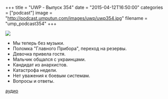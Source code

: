 +++
title = "UWP - Выпуск 354"
date = "2015-04-12T16:50:00"
categories = ["podcast"]
image = "http://podcast.umputun.com/images/uwp/uwp354.jpg"
filename = "ump_podcast354"
+++

![](https://podcast.umputun.com/images/uwp/uwp354.jpg)

- Мы теперь без музыки.
- Поломка "Главного Прибора", переход на резервы.
- Девочка привела гостя.
- Мальчик общался с украинцами.
- Кандидат из анархистов.
- Катастрофа недели.
- Нет уважения к боевым системам.
- Вопросы и ответы.

[аудио](https://podcast.umputun.com/media/ump_podcast354.mp3)
<audio src="https://podcast.umputun.com/media/ump_podcast354.mp3" preload="none"></audio>